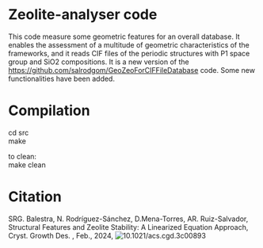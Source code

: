 # Zeolite-analyser code

This code measure some geometric features for an overall database. It enables the assessment of a multitude of geometric characteristics of the frameworks, and it reads CIF files of the periodic structures with P1 space group and SiO2 compositions.  It is a new version of the https://github.com/salrodgom/GeoZeoForCIFFileDatabase code. Some new functionalities have been added.

Compilation
===========
cd src<br>
make 

to clean:<br>
make clean

Citation
========
SRG. Balestra, N. Rodríguez-Sánchez, D.Mena-Torres, AR. Ruiz-Salvador, Structural Features and Zeolite Stability: A Linearized Equation Approach, Cryst. Growth Des. , Feb., 2024, ![10.1021/acs.cgd.3c00893](https://zenodo.org/badge/DOI/10.1021/acs.cgd.3c00893.svg)
